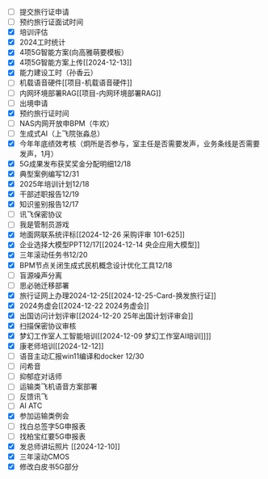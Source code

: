 - [ ] 提交旅行证申请
- [ ] 预约旅行证面试时间
- [x] 培训评估
- [x] 2024工时统计
- [x] 4项5G智能方案(向高雅萌要模板）
- [x] 4项5G智能方案上传[[2024-12-13]]
- [x] 能力建设工时（孙香云）
- [ ] 机载语音硬件[[项目-机载语音硬件]]
- [ ] 内网环境部署RAG[[项目-内网环境部署RAG]]
- [ ] 出境申请
- [x] 预约旅行证时间
- [ ] NAS内网开放申BPM（牛欢）
- [ ] 生成式AI（上飞院张淼总）
- [x] 今年年底绩效考核（炯所是否参与，室主任是否需要发声，业务条线是否需要发声，1月）
- [x] 5G成果发布获奖奖金分配明细12/18
- [x] 典型案例编写12/31
- [x] 2025年培训计划12/18
- [x] 干部述职报告12/19
- [x] 知识鉴别报告12/17
- [ ] 讯飞保密协议
- [ ] 我是管制员游戏
- [x] 地面网联系统评标[[2024-12-26 采购评审 101-625]]
- [x] 企业选择大模型PPT12/17[[2024-12-14 央企应用大模型]]
- [x] 三年滚动任务书12/20
- [x] BPM节点关闭生成式民机概念设计优化工具12/18
- [ ] 盲源噪声分离
- [ ] 思必驰迁移部署
- [x] 旅行证网上办理2024-12-25[[2024-12-25-Card-换发旅行证]]
- [x] 2024务虚会[[2024-12-22 2024务虚会]]
- [x] 出国访问计划评审[[2024-12-20 25年出国计划评审会]]
- [x] 扫描保密协议审核
- [x] 梦幻工作室人工智能培训[[2024-12-09 梦幻工作室AI培训]]]]
- [x] 康老师培训[[2024-12-12]]
- [ ] 语音主动汇报win11编译和docker  12/30
- [ ] 问希音
- [ ] 抑郁症对话师
- [ ] 运输类飞机语音方案部署
- [ ] 反馈讯飞
- [ ] AI ATC
- [x] 参加运输类例会
- [ ] 找白总签字5G申报表
- [ ] 找柏宝红要5G申报表
- [x] 发总师讲坛照片 [[2024-12-10]]
- [x] 三年滚动CMOS
- [x] 修改白皮书5G部分
